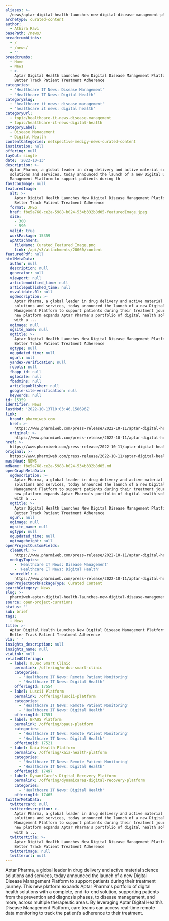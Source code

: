 ```yaml
---
aliases: >-
  /news/aptar-digital-health-launches-new-digital-disease-management-platform-to-better-track-patient-treatment-adherence
archetype: curated-content
author:
  - Athira Ravi
basePath: /news/
breadcrumbLinks:
  - /
  - /news/
  - ''
breadcrumbs:
  - Home
  - News
  - >-
    Aptar Digital Health Launches New Digital Disease Management Platform to
    Better Track Patient Treatment Adherence
categories:
  - 'Healthcare IT News: Disease Management'
  - 'Healthcare IT News: Digital Health'
categorySlug:
  - 'healthcare it news: disease management'
  - 'healthcare it news: digital health'
categoryUrl:
  - topic/healthcare-it-news-disease-management
  - topic/healthcare-it-news-digital-health
categoryLabel:
  - Disease Management
  - Digital Health
contentCategories: netspective-medigy-news-curated-content
institution: null
offering: null
layOut: single
date: '2022-10-13'
description: >-
  Aptar Pharma, a global leader in drug delivery and active material science
  solutions and services, today announced the launch of a new Digital Disease
  Management Platform to support patients during th
favIconImage: null
featuredImage:
  alt: >-
    Aptar Digital Health Launches New Digital Disease Management Platform to
    Better Track Patient Treatment Adherence
  format: JPEG
  href: fbe5a768-ce2a-5988-b024-534b332b8d05-featuredImage.jpeg
  size:
    - 300
    - 590
  valid: true
  workPackage: 15359
  wpAttachment:
    fileName: Curated_Featured_Image.png
    link: /api/v3/attachments/28060/content
featuredPdf: null
htmlMetaData:
  author: null
  description: null
  generator: null
  viewport: null
  articlemodified_time: null
  articlepublished_time: null
  msvalidate.01: null
  ogdescription: >-
    Aptar Pharma, a global leader in drug delivery and active material science
    solutions and services, today announced the launch of a new Digital Disease
    Management Platform to support patients during their treatment journey. This
    new platform expands Aptar Pharma's portfolio of digital health solutions
    with a ...
  ogimage: null
  ogsite_name: null
  ogtitle: >-
    Aptar Digital Health Launches New Digital Disease Management Platform to
    Better Track Patient Treatment Adherence
  ogtype: null
  ogupdated_time: null
  ogurl: null
  yandex-verification: null
  robots: null
  fbapp_id: null
  oglocale: null
  fbadmins: null
  articlepublisher: null
  google-site-verification: null
  keywords: null
id: 15359
identifier: News
lastMod: '2022-10-13T10:03:46.158696Z'
link:
  brand: pharmiweb.com
  href: >-
    https://www.pharmiweb.com/press-release/2022-10-11/aptar-digital-health-launches-new-digital-disease-management-platform-to-better-track-patient-treatment-adherence
  original: >-
    https://www.pharmiweb.com/press-release/2022-10-11/aptar-digital-health-launches-new-digital-disease-management-platform-to-better-track-patient-treatment-adherence
href: >-
  https://www.pharmiweb.com/press-release/2022-10-11/aptar-digital-health-launches-new-digital-disease-management-platform-to-better-track-patient-treatment-adherence
original: >-
  https://www.pharmiweb.com/press-release/2022-10-11/aptar-digital-health-launches-new-digital-disease-management-platform-to-better-track-patient-treatment-adherence
mastHead: NEWS
mdName: fbe5a768-ce2a-5988-b024-534b332b8d05.md
openGraphMetaData:
  ogdescription: >-
    Aptar Pharma, a global leader in drug delivery and active material science
    solutions and services, today announced the launch of a new Digital Disease
    Management Platform to support patients during their treatment journey. This
    new platform expands Aptar Pharma's portfolio of digital health solutions
    with a ...
  ogtitle: >-
    Aptar Digital Health Launches New Digital Disease Management Platform to
    Better Track Patient Treatment Adherence
  ogurl: null
  ogimage: null
  ogsite_name: null
  ogtype: null
  ogupdated_time: null
  ogimageheight: null
openProjectCustomFields:
  cleanUrl: >-
    https://www.pharmiweb.com/press-release/2022-10-11/aptar-digital-health-launches-new-digital-disease-management-platform-to-better-track-patient-treatment-adherence
  medigyTopics:
    - 'Healthcare IT News: Disease Management'
    - 'Healthcare IT News: Digital Health'
  sourceUrl: >-
    https://www.pharmiweb.com/press-release/2022-10-11/aptar-digital-health-launches-new-digital-disease-management-platform-to-better-track-patient-treatment-adherence
openProjectWorkPackageType: Curated Content
searchCategory: News
slug: >-
  pharmiweb-aptar-digital-health-launches-new-digital-disease-management-platform-to-better-track-patient-treatment-adherence
source: open-project-curations
status: ''
sub: brief
tags:
  - News
title: >-
  Aptar Digital Health Launches New Digital Disease Management Platform to
  Better Track Patient Treatment Adherence
via: ' '
insights_description: null
insights_name: null
viaLink: null
relatedOfferings:
  - label: m.Doc Smart Clinic
    permalink: /offering/m-doc-smart-clinic
    categories:
      - 'Healthcare IT News: Remote Patient Monitoring'
      - 'Healthcare IT News: Digital Health'
    offeringId: 17554
  - label: Luscii Platform
    permalink: /offering/luscii-platform
    categories:
      - 'Healthcare IT News: Remote Patient Monitoring'
      - 'Healthcare IT News: Digital Health'
    offeringId: 17551
  - label: BPAUS Platform
    permalink: /offering/bpaus-platform
    categories:
      - 'Healthcare IT News: Remote Patient Monitoring'
      - 'Healthcare IT News: Digital Health'
    offeringId: 17521
  - label: Kaia Health Platform
    permalink: /offering/kaia-health-platform
    categories:
      - 'Healthcare IT News: Remote Patient Monitoring'
      - 'Healthcare IT News: Digital Health'
    offeringId: 17497
  - label: DynamiCare's Digital Recovery Platform
    permalink: /offering/dynamicares-digital-recovery-platform
    categories:
      - 'Healthcare IT News: Digital Health'
    offeringId: 17465
twitterMetaData:
  twittercard: null
  twitterdescription: >-
    Aptar Pharma, a global leader in drug delivery and active material science
    solutions and services, today announced the launch of a new Digital Disease
    Management Platform to support patients during their treatment journey. This
    new platform expands Aptar Pharma's portfolio of digital health solutions
    with a ...
  twittertitle: >-
    Aptar Digital Health Launches New Digital Disease Management Platform to
    Better Track Patient Treatment Adherence
  twitterimage: null
  twitterurl: null
---
```

<p>Aptar Pharma, a global leader in drug delivery and active material science solutions and services, today announced the launch of a new Digital Disease Management Platform to support patients during their treatment journey. This new platform expands Aptar Pharma's portfolio of digital health solutions with a complete, end-to-end solution, supporting patients from the prevention and diagnosis phases, to disease management, and more, across multiple therapeutic areas.
By leveraging Aptar Digital Health’s Disease Management Platform, care teams can access real-time remote data monitoring to track the patient’s adherence to their treatment.</p>